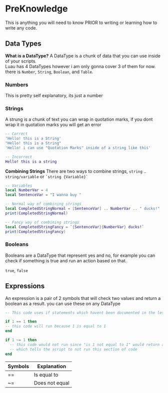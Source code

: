 # PreKnowledge
This is anything you will need to know PRIOR to writing or learning how to write any code.

## Data Types

**What is a DataType?**
A DataType is a chunk of data that you can use inside of your scripts. <br>
Luau has 4 DataTypes however i am only gonna cover 3 of them for now. there is `Number`, `String`, `Boolean`, and `Table`. 

### Numbers
This is pretty self explanatory, its just a number

### Strings
A strung is a chunk of text you can wrap in quotation marks, if you dont wrap it in quotation marks you will get an error

```lua
-- Correct
'Hello! this is a String'
"Hello! this is a String"
'Hello! i can use "Quotation Marks" inside of a string like this'

-- Incorrect
Hello! this is a string
```

**Combining Strings**
There are two ways to combine strings, `string` .. `string/variable` or ``` `string {Variable}` ```

```lua
-- Variables
local NumberVar = 4
local SentenceVar = "I wanna buy "

-- Normal way of combining strings
local CompletedStringNormal = [SentenceVar] .. NumberVar .. " ducks!"
print(CompletedStringNormal)

-- Fancy way of combining strings
local CompletedStringFancy = `{SentenceVar}{NumberVar} ducks!`
print(CompletedStringFancy)
```

### Booleans
Booleans are a DataType that represent yes and no, for example you can check if something is true and run an action based on that.

`true`, `false`

## Expressions
An expression is a pair of 2 symbols that will check two values and return a boolean as a result. you can use these on any DataType <br>

```lua
-- This code uses if statements which havent been documented in the lessons yet

if 1 == 1 then
-- this code will run because 1 is equal to 1
end

if 1 ~= 1 then
  -- this code would not run since "is 1 not equal to 1" would return as false 
  -- which tells the script to not run this section of code
end
```

| Symbols | Explanation |
| ------- | ----------- |
| == | Is equal to |
| ~= | Does not equal

